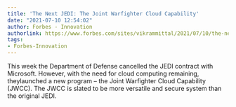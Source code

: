 ```yaml
---
title: 'The Next JEDI: The Joint Warfighter Cloud Capability'
date: "2021-07-10 12:54:02"
author: Forbes - Innovation
authorlink: https://www.forbes.com/sites/vikrammittal/2021/07/10/the-next-jedi-the-joint-warfighter-cloud-capability/
tags:
- Forbes-Innovation
---
```

This week the Department of Defense cancelled the JEDI contract with Microsoft. However, with the need for cloud computing remaining, theylaunched a new program – the Joint Warfighter Cloud Capability (JWCC). The JWCC is slated to be more versatile and secure system than the original JEDI.